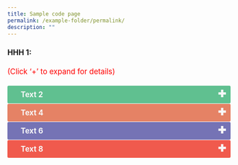 ```yaml
---
title: Sample code page
permalink: /example-folder/permalink/
description: ""
---
```

<p style="font-size:120%; margin-top: 0px; margin-bottom:20px; line-height:1.35; padding:10px 0 0 0"><b>HHH 1:</b></p><p style="font-size:120%; color:red; margin-top: 0px; margin-bottom:20px; line-height:1.35;">(Click ‘+’ to expand for details)</p><input type="checkbox" id="Environment"><label for="Environment" style="background-color: #60C090; color:#f7f7f7;"><b>Text 2</b></label><div class="content" style="background-color:#edf4fa;">
<p style="font-size:18px; margin-top: 2px; margin-bottom:0px; line-height:1.35;">Text 3</p></div><input type="checkbox" id="Healthy Living"><label for="Healthy Living" style="background-color: #E58265; color:#f7f7f7;"><b>Text 4</b></label><div class="content" style="background-color:#edf4fa;">
<p style="font-size:18px; margin-top: 2px; margin-bottom:0px; line-height:1.35;">Text 5</p></div><input type="checkbox" id="Lifelong Learning"><label for="Lifelong Learning" style="background-color: #7573B5; color:#f7f7f7;"><b>Text 6</b></label><div class="content" style="background-color:#edf4fa;">
<p style="font-size:18px; margin-top: 2px; margin-bottom:0px; line-height:1.35;"> Text 7</p></div><input type="checkbox" id="Social Good"><label for="Social Good" style="background-color: #F05A4D; color:#f7f7f7;"><b>Text 8</b></label><div class="content" style="background-color:#edf4fa;">
<p style="font-size:18px; margin-top: 2px; margin-bottom:0px; line-height:1.35;">
Text 9</p></div>
<table style="font-size:120%">
	

<style>

td {
		display: table-cell;
		vertical-align: middle;
}
	
input {
    display: none;
}

label {
    display: block;    
	  font-size: 120%;
    padding: 10px 30px;
    margin: 0 0 1px 0;
    cursor: pointer;
    background: #153855;
    border-radius: 3px;
    color: #FFF;
    transition: ease .5s;
	 position: relative;
}

label:hover {
    background: #346f9e;
}

label::after {
	font-family: "Font Awesome 5 Free";
	content: '\271A';
	font-weight: bold;
	font-size: 22px;
	position: absolute;
	right: 10px;
	top: 6px;
}

input:checked + label::after {
	content: '\2716';
}

.content {
    background: #FFFFFF;
    padding: 10px 25px;
    margin: 0 0 1px 0;
    border-radius: 3px;
}

input + label + .content {
    display: none;
}

input:checked + label + .content {
    display: block;
}
	
</style>


	

	






	

	
</table>